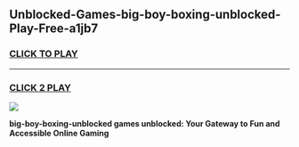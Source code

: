 
## Unblocked-Games-big-boy-boxing-unblocked-Play-Free-a1jb7
<h3>
<a href="https://premium76.site?title=big-boy-boxing-unblocked&ref=23A">CLICK TO PLAY</a></h3>
<hr>

<h3>
<a href="https://premium76.site?title=big-boy-boxing-unblocked&ref=23A">CLICK 2 PLAY</a>
  
</h3>

<a href="https://premium76.site?title=big-boy-boxing-unblocked&ref=23A"><img src="https://clearcache.store/games.png"></a>


**big-boy-boxing-unblocked games unblocked: Your Gateway to Fun and Accessible Online Gaming**
